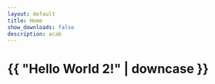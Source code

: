 ```yaml
---
layout: default
title: Home
show_downloads: false
description: acab
---
```

<h1>{{ "Hello World 2!" | downcase }}</h1>